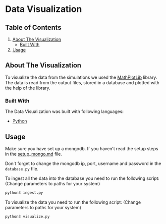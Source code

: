# Data Visualization
## Table of Contents

1. [About The Visualization](#about-the-visulization)
   - [Built With](#built-with)
2. [Usage](#usage)

## About The Visualization
To visualize the data from the simulations we used the [MathPlotLib](https://matplotlib.org/) library. The data is read from the output files, stored in a database and plotted with the help of the library.

### Built With
The Data Visualization was built with following languages:
- [Python](https://www.python.org/)

## Usage
Make sure you have set up a mongodb. If you haven't read the setup steps in the [setup_mongo.md](./setup_mongo.md) file.

Don't forget to change the mongodb ip, port, username and password in the `database.py` file.

To ingest all the data into the database you need to run the following script: (Change parameters to paths for your system)
```bash
python3 ingest.py
```

To visualize the data you need to run the following script: (Change parameters to paths for your system)
```bash
python3 visualize.py
```